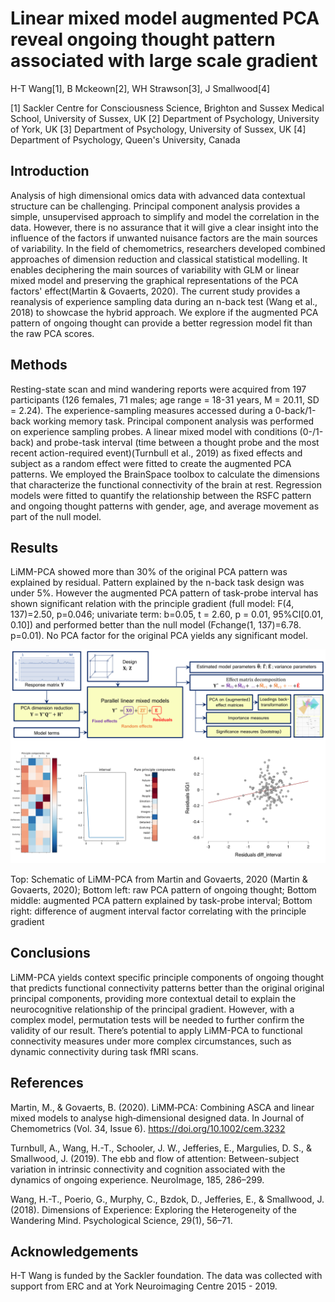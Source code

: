 # Linear mixed model augmented PCA reveal ongoing thought pattern associated with large scale gradient

H-T Wang[1], B Mckeown[2], WH Strawson[3], J Smallwood[4]

[1] Sackler Centre for Consciousness Science, Brighton and Sussex Medical School, University of Sussex, UK [2] Department of Psychology, University of York, UK [3] Department of Psychology,  University of Sussex, UK [4] Department of Psychology, Queen's University, Canada


## Introduction

Analysis of high dimensional omics data with advanced data contextual structure can be challenging. Principal component analysis provides a simple, unsupervised approach to simplify and model the correlation in the data. However, there is no assurance that it will give a clear insight into the influence of the factors if unwanted nuisance factors are the main sources of variability. In the field of chemometrics, researchers developed combined approaches of dimension reduction and classical statistical modelling. It enables deciphering the main sources of variability with GLM or linear mixed model and preserving the graphical representations of the PCA factors' effect(Martin & Govaerts, 2020). The current study provides a reanalysis of experience sampling data during an n-back test (Wang et al., 2018) to showcase the hybrid approach. We explore if the augmented PCA pattern of ongoing thought can provide a better regression model fit than the raw PCA scores.

## Methods

Resting-state scan and mind wandering reports were acquired from 197 participants (126 females, 71 males; age range = 18-31 years, M = 20.11, SD = 2.24). The experience-sampling measures accessed during a 0-back/1-back working memory task. Principal component analysis was performed on experience sampling probes. A linear mixed model with conditions (0-/1-back) and probe-task interval (time between a thought probe and the most recent action-required event)(Turnbull et al., 2019) as fixed effects and subject as a random effect were fitted to create the augmented PCA patterns. We employed the BrainSpace toolbox to calculate the dimensions that characterize the functional connectivity of the brain at rest. Regression models were fitted to quantify the relationship between the RSFC pattern and ongoing thought patterns with gender, age, and average movement as part of the null model. 

## Results

LiMM-PCA showed more than 30% of the original PCA pattern was explained by residual. Pattern explained by the n-back task design was under 5%. However the augmented PCA pattern of task-probe interval has shown significant relation with the principle gradient (full model: F(4, 137)=2.50, p=0.046; univariate term: b=0.05, t = 2.60, p = 0.01, 95%CI[0.01, 0.10]) and performed better than the null model (Fchange(1, 137)=6.78. p=0.01). No PCA factor for the original PCA yields any significant model.


![](assets/ohbm2021.png)

Top: Schematic of LiMM-PCA from Martin and Govaerts, 2020 (Martin & Govaerts, 2020); Bottom left: raw PCA pattern of ongoing thought; Bottom middle: augmented PCA pattern explained by task-probe interval; Bottom right: difference of augment interval factor correlating with the principle gradient

## Conclusions
LiMM-PCA yields context specific principle components of ongoing thought that predicts functional connectivity patterns better than the original original principal components, providing more contextual detail to explain the neurocognitive relationship of the principal gradient. However, with a complex model, permutation tests will be needed to further confirm the validity of our result. There’s potential to apply LiMM-PCA to functional connectivity measures under more complex circumstances, such as dynamic connectivity during task fMRI scans.

## References
Martin, M., & Govaerts, B. (2020). LiMM‐PCA: Combining ASCA and linear mixed models to analyse high‐dimensional designed data. In Journal of Chemometrics (Vol. 34, Issue 6). https://doi.org/10.1002/cem.3232

Turnbull, A., Wang, H.-T., Schooler, J. W., Jefferies, E., Margulies, D. S., & Smallwood, J. (2019). The ebb and flow of attention: Between-subject variation in intrinsic connectivity and cognition associated with the dynamics of ongoing experience. NeuroImage, 185, 286–299.

Wang, H.-T., Poerio, G., Murphy, C., Bzdok, D., Jefferies, E., & Smallwood, J. (2018). Dimensions of Experience: Exploring the Heterogeneity of the Wandering Mind. Psychological Science, 29(1), 56–71.

## Acknowledgements
H-T Wang is funded by the Sackler foundation. The data was collected with support from ERC and at York Neuroimaging Centre 2015 - 2019.
